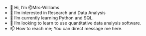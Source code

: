 - 👋 Hi, I’m @Mrs-Williams
- 👀 I’m interested in Research and Data Analysis 
- 🌱 I’m currently learning Python and SQL.
- 💞️ I’m looking to learn to use quantitative data analysis software.
- 📫 How to reach me; You can direct message me here.

<!---
Mrs-Williams/Mrs-Williams is a ✨ special ✨ repository because its `README.md` (this file) appears on your GitHub profile.
You can click the Preview link to take a look at your changes.
--->
